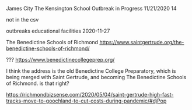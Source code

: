 James City The Kensington School Outbreak in Progress 11/21/2020 14

not in the csv

outbreaks educational facilities 2020-11-27

The Benedictine Schools of Richmond
https://www.saintgertrude.org/the-benedictine-schools-of-richmond/

???
https://www.benedictinecollegeprep.org/

I think the address is the old Benedictine College Preparatory, which is being merged with Saint Gertrude, and becoming The Benedictine Schools of Richmond. is that right?

https://richmondbizsense.com/2020/05/04/saint-gertrude-high-fast-tracks-move-to-goochland-to-cut-costs-during-pandemic/#djPop